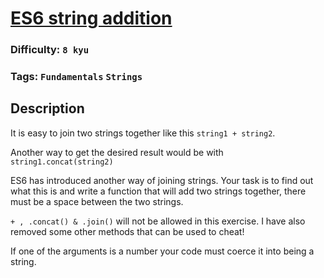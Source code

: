 # [ES6 string addition](https://www.codewars.com/kata/582e4c3406e37fcc770001ad)

### Difficulty: `8 kyu`

### Tags: `Fundamentals` `Strings`

## Description

It is easy to join two strings together like this `string1 + string2`.

Another way to get the desired result would be with `string1.concat(string2)`

ES6 has introduced another way of joining strings. Your task is to find out what this is and write a function that will add two strings together, there must be a space between the two strings.

`+ , .concat() & .join()` will not be allowed in this exercise. I have also removed some other methods that can be used to cheat!

If one of the arguments is a number your code must coerce it into being a string.
